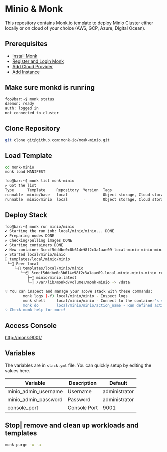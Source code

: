 # Minio & Monk

This repository contains Monk.io template to deploy Minio Cluster either locally or on cloud of your choice (AWS, GCP, Azure, Digital Ocean).

## Prerequisites

- [Install Monk](https://docs.monk.io/docs/get-monk)
- [Register and Login Monk](https://docs.monk.io/docs/acc-and-auth)
- [Add Cloud Provider](https://docs.monk.io/docs/cloud-provider)
- [Add Instance](https://docs.monk.io/docs/multi-cloud)

## Make sure monkd is running

```bash
foo@bar:~$ monk status
daemon: ready
auth: logged in
not connected to cluster
```

## Clone Repository

```bash
git clone git@github.com:monk-io/monk-minio.git
```

## Load Template

```bash
cd monk-minio
monk load MANIFEST
```

```bash
foo@bar:~$ monk list monk-minio
✔ Got the list
Type      Template     Repository  Version  Tags
runnable  minio/base   local       -        Object storage, Cloud storage, Distributed storage, S3 compatible, Open source, Data management, File sharing, Backup and recovery, High availability
runnable  minio/minio  local       -        Object storage, Cloud storage, Distributed storage, S3 compatible, Open source, Data management, File sharing, Backup and recovery, High availability
```

## Deploy Stack

```bash
foo@bar:~$ monk run minio/minio
✔ Starting the run job: local/minio/minio... DONE
✔ Preparing nodes DONE
✔ Checking/pulling images DONE
✔ Starting containers DONE
✔ New container 3cecf5dddbe0c8b614e98f2c3a1aae09-local-minio-minio-minio created DONE
✔ Started local/minio/minio
🔩 templates/local/minio/minio
 └─🧊 Peer local
    └─🔩 templates/local/minio/minio
       └─📦 3cecf5dddbe0c8b614e98f2c3a1aae09-local-minio-minio-minio running
          ├─🧩 minio/minio:latest
          └─💾 /var/lib/monkd/volumes/monk-minio -> /data

💡 You can inspect and manage your above stack with these commands:
        monk logs (-f) local/minio/minio - Inspect logs
        monk shell     local/minio/minio - Connect to the container's shell
        monk do        local/minio/minio/action_name - Run defined action (if exists)
💡 Check monk help for more!
```

## Access Console

[http://monk:9001/](http://monk:9001/)

## Variables

The variables are in `stack.yml` file. You can quickly setup by editing the values here.

| Variable             | Description  | Default       |
| -------------------- | ------------ | ------------- |
| minio_admin_username | Username     | administrator |
| minio_admin_password | Password     | administrator |
| console_port         | Console Port | 9001          |

## Stop| remove and clean up workloads and templates

```bash
monk purge -x -a
```
